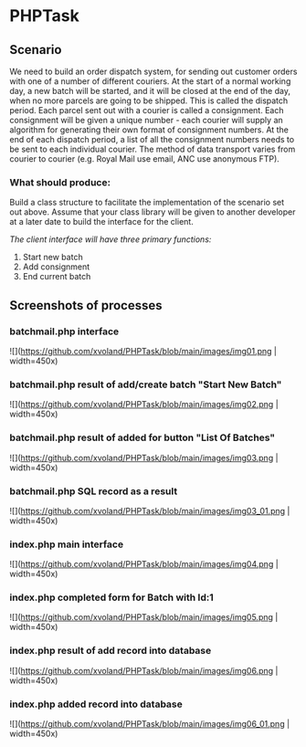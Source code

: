 # PHPTask
## Scenario
We need to build an order dispatch system, for sending out customer orders with one of a number of different couriers.
At the start of a normal working day, a new batch will be started, and it will be closed at the end of the day, when no more parcels are going to be shipped. This is called the dispatch period.
Each parcel sent out with a courier is called a consignment. Each consignment will be given a unique number - each courier will supply an algorithm for generating their own format of consignment numbers.
At the end of each dispatch period, a list of all the consignment numbers needs to be sent to each individual courier. The method of data transport varies from courier to courier (e.g. Royal Mail use email, ANC use anonymous FTP).

### What should produce:
Build a class structure to facilitate the implementation of the scenario set out above. Assume that your class library will be given to another developer at a later date to build the interface for the client.

*The client interface will have three primary functions:*

1. Start new batch
2. Add consignment
3. End current batch

## Screenshots of processes

### batchmail.php interface

![](https://github.com/xvoland/PHPTask/blob/main/images/img01.png  | width=450x)

### batchmail.php result of add/create batch "Start New Batch"

![](https://github.com/xvoland/PHPTask/blob/main/images/img02.png  | width=450x)

### batchmail.php result of added for button "List Of Batches"

![](https://github.com/xvoland/PHPTask/blob/main/images/img03.png  | width=450x)

### batchmail.php SQL record as a result 

![](https://github.com/xvoland/PHPTask/blob/main/images/img03_01.png  | width=450x)

### index.php main interface

![](https://github.com/xvoland/PHPTask/blob/main/images/img04.png  | width=450x)

### index.php completed form for Batch with Id:1

![](https://github.com/xvoland/PHPTask/blob/main/images/img05.png  | width=450x)

### index.php result of add record into database

![](https://github.com/xvoland/PHPTask/blob/main/images/img06.png  | width=450x)

### index.php added record into database

![](https://github.com/xvoland/PHPTask/blob/main/images/img06_01.png  | width=450x)

